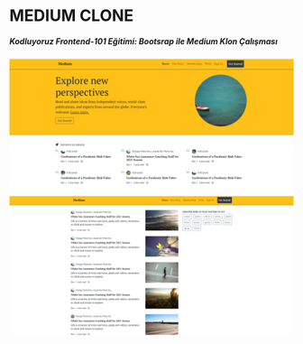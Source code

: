 # MEDIUM CLONE
##### Kodluyoruz Frontend-101 Eğitimi: Bootsrap ile Medium Klon Çalışması
![Medium](https://github.com/asuf29/mediumClone/blob/master/img/medium1.png)
![Medium2](https://github.com/asuf29/mediumClone/blob/master/img/medium2.png)
